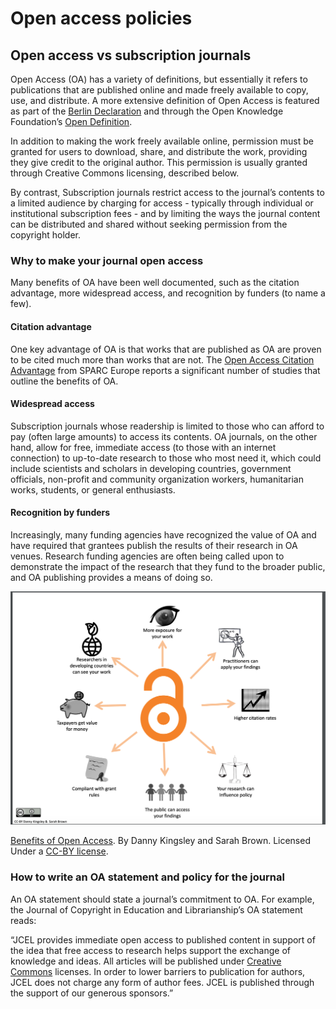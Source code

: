 # Open access policies

## Open access vs subscription journals

Open Access (OA) has a variety of definitions, but essentially it refers to publications that are published online and made freely available to copy, use, and distribute. A more extensive definition of Open Access is featured as part of the [Berlin Declaration](https://en.wikipedia.org/wiki/Berlin_Declaration_on_Open_Access_to_Knowledge_in_the_Sciences_and_Humanities) and through the Open Knowledge Foundation’s [Open Definition](https://opendefinition.org).

In addition to making the work freely available online, permission must be granted for users to download, share, and distribute the work, providing they give credit to the original author. This permission is usually granted through Creative Commons licensing, described below.

By contrast, Subscription journals restrict access to the journal’s contents to a limited audience by charging for access - typically through individual or institutional subscription fees - and by limiting the ways the journal content can be distributed and shared without seeking permission from the copyright holder.

### Why to make your journal open access

Many benefits of OA have been well documented, such as the citation advantage, more widespread access, and recognition by funders (to name a few).

#### Citation advantage

One key advantage of OA is that works that are published as OA are proven to be cited much more than works that are not. The [Open Access Citation Advantage](https://sparceurope.org/what-we-do/open-access/sparc-europe-open-access-resources/open-access-citation-advantage-service-oaca/) from SPARC Europe reports a significant number of studies that outline the benefits of OA.

#### Widespread access

Subscription journals whose readership is limited to those who can afford to pay (often large amounts) to access its contents. OA journals, on the other hand, allow for free, immediate access (to those with an internet connection) to up-to-date research to those who most need it, which could include scientists and scholars in developing countries, government officials, non-profit and community organization workers, humanitarian works, students, or general enthusiasts.

#### Recognition by funders

Increasingly, many funding agencies have recognized the value of OA and have required that grantees publish the results of their research in OA venues. Research funding agencies are often being called upon to demonstrate the impact of the research that they fund to the broader public, and OA publishing provides a means of doing so.

![Graph outlining the benefits of open access for various audiences.](./assets/journal-policies-benefits-of-oa.png)

[Benefits of Open Access](https://aoasg.files.wordpress.com/2013/02/benefitsofopenaccess_cc-by_logo.pdf). By Danny Kingsley and Sarah Brown. Licensed Under a [CC-BY license](https://creativecommons.org/licenses/by/4.0/).

### How to write an OA statement and policy for the journal

An OA statement should state a journal’s commitment to OA. For example, the Journal of Copyright in Education and Librarianship’s OA statement reads:

“JCEL provides immediate open access to published content in support of the idea that free access to research helps support the exchange of knowledge and ideas. All articles will be published under [Creative Commons](https://creativecommons.org/) licenses. In order to lower barriers to publication for authors, JCEL does not charge any form of author fees. JCEL is published through the support of our generous sponsors.”
